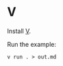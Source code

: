 # V

Install [V](https://docs.vlang.io/installing-v-from-source.html).

Run the example:

```
v run . > out.md
```

